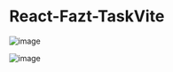 # React-Fazt-TaskVite
![image](https://user-images.githubusercontent.com/52834318/184573439-1d2838b7-64cb-40d2-8e41-9bd402252d21.png)

![image](https://user-images.githubusercontent.com/52834318/184573446-7285c7a3-9410-425c-82e3-0bd313e3396d.png)
